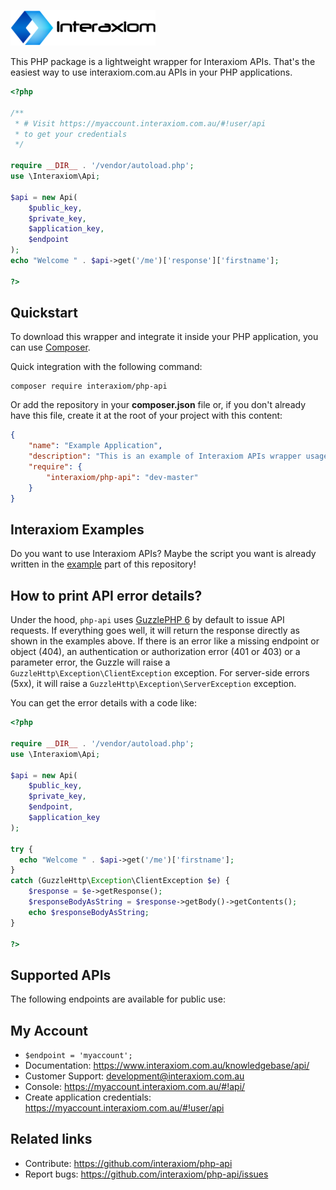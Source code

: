 [![PHP Wrapper for Interaxiom APIs](https://github.com/interaxiom/php-api/blob/master/img/logo.png)](https://packagist.org/packages/interaxiom/php-api)

This PHP package is a lightweight wrapper for Interaxiom APIs. That's the easiest way to use interaxiom.com.au APIs in your PHP applications.

```php
<?php

/**
 * # Visit https://myaccount.interaxiom.com.au/#!user/api
 * to get your credentials
 */
 
require __DIR__ . '/vendor/autoload.php';
use \Interaxiom\Api;

$api = new Api(
    $public_key,
    $private_key,
    $application_key,
    $endpoint
);
echo "Welcome " . $api->get('/me')['response']['firstname'];

?>
```

Quickstart
----------

To download this wrapper and integrate it inside your PHP application, you can use [Composer](https://getcomposer.org).

Quick integration with the following command:

    composer require interaxiom/php-api

Or add the repository in your **composer.json** file or, if you don't already have
this file, create it at the root of your project with this content:

```json
{
    "name": "Example Application",
    "description": "This is an example of Interaxiom APIs wrapper usage",
    "require": {
        "interaxiom/php-api": "dev-master"
    }
}

```
Interaxiom Examples
-------------------

Do you want to use Interaxiom APIs? Maybe the script you want is already written in the [example](https://github.com/interaxiom/php-api/tree/master/example) part of this repository!

How to print API error details?
-------------------------------

Under the hood, ```php-api``` uses [GuzzlePHP 6](http://docs.guzzlephp.org/en/latest/quickstart.html) by default to issue API requests. If everything goes well, it will return the response directly as shown in the examples above. If there is an error like a missing endpoint or object (404), an authentication or authorization error (401 or 403) or a parameter error, the Guzzle will raise a ``GuzzleHttp\Exception\ClientException`` exception. For server-side errors (5xx), it will raise a ``GuzzleHttp\Exception\ServerException`` exception.

You can get the error details with a code like:

```php
<?php

require __DIR__ . '/vendor/autoload.php';
use \Interaxiom\Api;

$api = new Api(
    $public_key,
    $private_key,
    $endpoint,
    $application_key
);

try {
  echo "Welcome " . $api->get('/me')['firstname'];
}
catch (GuzzleHttp\Exception\ClientException $e) {
    $response = $e->getResponse();
    $responseBodyAsString = $response->getBody()->getContents();
    echo $responseBodyAsString;
}

?>
```

Supported APIs
--------------

The following endpoints are available for public use:

## My Account

 * ```$endpoint = 'myaccount';```
 * Documentation: https://www.interaxiom.com.au/knowledgebase/api/
 * Customer Support: development@interaxiom.com.au
 * Console: https://myaccount.interaxiom.com.au/#!api/
 * Create application credentials: https://myaccount.interaxiom.com.au/#!user/api

## Related links

 * Contribute: https://github.com/interaxiom/php-api
 * Report bugs: https://github.com/interaxiom/php-api/issues
